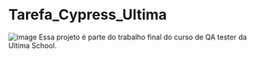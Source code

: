 # Tarefa_Cypress_Ultima
![image](https://user-images.githubusercontent.com/91019951/213585332-935227ad-fabe-42d8-8114-59f3385d5a75.png)
Essa projeto é parte do trabalho final do curso de QA tester da Ultima School. 
